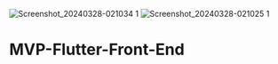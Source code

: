 ![Screenshot_20240328-021034 1](https://github.com/Nuraaab/MVP-Flutter-Front-End/assets/121449588/9d2775fd-fca0-4d75-b5f8-a26b21d0febd)
![Screenshot_20240328-021025 1](https://github.com/Nuraaab/MVP-Flutter-Front-End/assets/121449588/5d2bdaca-16f1-481e-aaa6-0c80b9efca76)
# MVP-Flutter-Front-End

